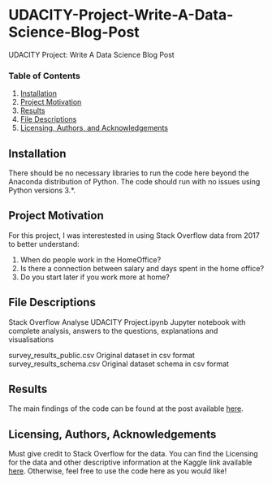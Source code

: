 # UDACITY-Project-Write-A-Data-Science-Blog-Post
UDACITY Project: Write A Data Science Blog Post

### Table of Contents

1. [Installation](#installation)
2. [Project Motivation](#motivation)
3. [Results](#results)
4. [File Descriptions](#filedescriptions)
4. [Licensing, Authors, and Acknowledgements](#licensing)

## Installation <a name="installation"></a>

There should be no necessary libraries to run the code here beyond the Anaconda distribution of Python.  The code should run with no issues using Python versions 3.*.

## Project Motivation<a name="motivation"></a>

For this project, I was interestested in using Stack Overflow data from 2017 to better understand:


1. When do people work in the HomeOffice?
2. Is there a connection between salary and days spent in the home office?
3. Do you start later if you work more at home?

## File Descriptions<a name="filedescriptions"></a>
Stack Overflow Analyse UDACITY Project.ipynb Jupyter notebook with complete analysis, answers to the questions, explanations and visualisations

survey_results_public.csv Original dataset in csv format
survey_results_schema.csv Original dataset schema in csv format

## Results<a name="results"></a>

The main findings of the code can be found at the post available [here](https://medium.com/@manuel.neumann94/how-is-mobile-working-developing-fbb66b08f424).

## Licensing, Authors, Acknowledgements<a name="licensing"></a>
Must give credit to Stack Overflow for the data.  You can find the Licensing for the data and other descriptive information at the Kaggle link available [here](https://www.kaggle.com/stackoverflow/so-survey-2017/data).  Otherwise, feel free to use the code here as you would like! 